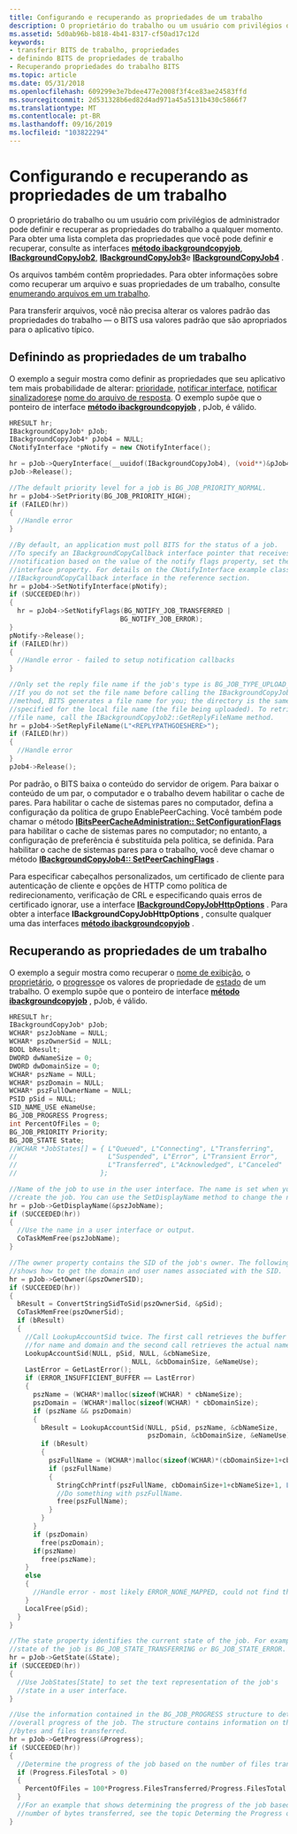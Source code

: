 ```yaml
---
title: Configurando e recuperando as propriedades de um trabalho
description: O proprietário do trabalho ou um usuário com privilégios de administrador pode definir e recuperar as propriedades do trabalho a qualquer momento.
ms.assetid: 5d0ab96b-b818-4b41-8317-cf50ad17c12d
keywords:
- transferir BITS de trabalho, propriedades
- definindo BITS de propriedades de trabalho
- Recuperando propriedades do trabalho BITS
ms.topic: article
ms.date: 05/31/2018
ms.openlocfilehash: 609299e3e7bdee477e2008f3f4ce83ae24583ffd
ms.sourcegitcommit: 2d531328b6ed82d4ad971a45a5131b430c5866f7
ms.translationtype: MT
ms.contentlocale: pt-BR
ms.lasthandoff: 09/16/2019
ms.locfileid: "103822294"
---
```

# <a name="setting-and-retrieving-the-properties-of-a-job"></a>Configurando e recuperando as propriedades de um trabalho

O proprietário do trabalho ou um usuário com privilégios de administrador pode definir e recuperar as propriedades do trabalho a qualquer momento. Para obter uma lista completa das propriedades que você pode definir e recuperar, consulte as interfaces [**método ibackgroundcopyjob**](/windows/desktop/api/Bits/nn-bits-ibackgroundcopyjob), [**IBackgroundCopyJob2**](/windows/desktop/api/Bits1_5/nn-bits1_5-ibackgroundcopyjob2), [**IBackgroundCopyJob3**](/windows/desktop/api/Bits2_0/nn-bits2_0-ibackgroundcopyjob3)e [**IBackgroundCopyJob4**](/windows/desktop/api/Bits3_0/nn-bits3_0-ibackgroundcopyjob4) .

Os arquivos também contêm propriedades. Para obter informações sobre como recuperar um arquivo e suas propriedades de um trabalho, consulte [enumerando arquivos em um trabalho](enumerating-files-in-a-job.md).

Para transferir arquivos, você não precisa alterar os valores padrão das propriedades do trabalho — o BITS usa valores padrão que são apropriados para o aplicativo típico.

## <a name="setting-the-properties-of-a-job"></a>Definindo as propriedades de um trabalho

O exemplo a seguir mostra como definir as propriedades que seu aplicativo tem mais probabilidade de alterar: [prioridade](/windows/desktop/api/Bits/nf-bits-ibackgroundcopyjob-setpriority), [notificar interface](/windows/desktop/api/Bits/nf-bits-ibackgroundcopyjob-setnotifyinterface), [notificar sinalizadores](/windows/desktop/api/Bits/nf-bits-ibackgroundcopyjob-setnotifyflags)e [nome do arquivo de resposta](/windows/desktop/api/Bits1_5/nf-bits1_5-ibackgroundcopyjob2-setreplyfilename). O exemplo supõe que o ponteiro de interface [**método ibackgroundcopyjob**](/windows/desktop/api/Bits/nn-bits-ibackgroundcopyjob) , pJob, é válido.


```C++
HRESULT hr;
IBackgroundCopyJob* pJob;
IBackgroundCopyJob4* pJob4 = NULL;
CNotifyInterface *pNotify = new CNotifyInterface();

hr = pJob->QueryInterface(__uuidof(IBackgroundCopyJob4), (void**)&pJob4);
pJob->Release();

//The default priority level for a job is BG_JOB_PRIORITY_NORMAL. 
hr = pJob4->SetPriority(BG_JOB_PRIORITY_HIGH);
if (FAILED(hr))
{
  //Handle error
}

//By default, an application must poll BITS for the status of a job.
//To specify an IBackgroundCopyCallback interface pointer that receives event 
//notification based on the value of the notify flags property, set the notify 
//interface property. For details on the CNotifyInterface example class, see the 
//IBackgroundCopyCallback interface in the reference section.
hr = pJob4->SetNotifyInterface(pNotify);
if (SUCCEEDED(hr))
{
  hr = pJob4->SetNotifyFlags(BG_NOTIFY_JOB_TRANSFERRED | 
                            BG_NOTIFY_JOB_ERROR);
}
pNotify->Release();
if (FAILED(hr))
{
  //Handle error - failed to setup notification callbacks
}

//Only set the reply file name if the job's type is BG_JOB_TYPE_UPLOAD_REPLY.
//If you do not set the file name before calling the IBackgroundCopyJob::Resume 
//method, BITS generates a file name for you; the directory is the same as that
//specified for the local file name (the file being uploaded). To retrieve the 
//file name, call the IBackgroundCopyJob2::GetReplyFileName method.
hr = pJob4->SetReplyFileName(L"<REPLYPATHGOESHERE>");
if (FAILED(hr))
{
  //Handle error
}
pJob4->Release();
```



Por padrão, o BITS baixa o conteúdo do servidor de origem. Para baixar o conteúdo de um par, o computador e o trabalho devem habilitar o cache de pares. Para habilitar o cache de sistemas pares no computador, defina a configuração da política de grupo EnablePeerCaching. Você também pode chamar o método [**IBitsPeerCacheAdministration:: SetConfigurationFlags**](/windows/desktop/api/Bits3_0/nf-bits3_0-ibitspeercacheadministration-setconfigurationflags) para habilitar o cache de sistemas pares no computador; no entanto, a configuração de preferência é substituída pela política, se definida. Para habilitar o cache de sistemas pares para o trabalho, você deve chamar o método [**IBackgroundCopyJob4:: SetPeerCachingFlags**](/windows/desktop/api/Bits3_0/nf-bits3_0-ibackgroundcopyjob4-setpeercachingflags) .

Para especificar cabeçalhos personalizados, um certificado de cliente para autenticação de cliente e opções de HTTP como política de redirecionamento, verificação de CRL e especificando quais erros de certificado ignorar, use a interface [**IBackgroundCopyJobHttpOptions**](/windows/desktop/api/Bits2_5/nn-bits2_5-ibackgroundcopyjobhttpoptions) . Para obter a interface **IBackgroundCopyJobHttpOptions** , consulte qualquer uma das interfaces [**método ibackgroundcopyjob**](/windows/desktop/api/Bits/nn-bits-ibackgroundcopyjob) .

## <a name="retrieving-the-properties-of-a-job"></a>Recuperando as propriedades de um trabalho

O exemplo a seguir mostra como recuperar o [nome de exibição](/windows/desktop/api/Bits/nf-bits-ibackgroundcopyjob-getdisplayname), o [proprietário](/windows/desktop/api/Bits/nf-bits-ibackgroundcopyjob-getowner), o [progresso](/windows/desktop/api/Bits/nf-bits-ibackgroundcopyjob-getprogress)e os valores de propriedade de [estado](/windows/desktop/api/Bits/nf-bits-ibackgroundcopyjob-getstate) de um trabalho. O exemplo supõe que o ponteiro de interface [**método ibackgroundcopyjob**](/windows/desktop/api/Bits/nn-bits-ibackgroundcopyjob) , pJob, é válido.


```C++
HRESULT hr;
IBackgroundCopyJob* pJob;
WCHAR* pszJobName = NULL;
WCHAR* pszOwnerSid = NULL;
BOOL bResult;
DWORD dwNameSize = 0;
DWORD dwDomainSize = 0;
WCHAR* pszName = NULL;
WCHAR* pszDomain = NULL;
WCHAR* pszFullOwnerName = NULL;
PSID pSid = NULL;
SID_NAME_USE eNameUse;
BG_JOB_PROGRESS Progress;
int PercentOfFiles = 0;
BG_JOB_PRIORITY Priority;
BG_JOB_STATE State;
//WCHAR *JobStates[] = { L"Queued", L"Connecting", L"Transferring",
//                       L"Suspended", L"Error", L"Transient Error",
//                       L"Transferred", L"Acknowledged", L"Canceled"
//                     };

//Name of the job to use in the user interface. The name is set when you 
//create the job. You can use the SetDisplayName method to change the name. 
hr = pJob->GetDisplayName(&pszJobName);
if (SUCCEEDED(hr))
{
  //Use the name in a user interface or output.
  CoTaskMemFree(pszJobName);       
}

//The owner property contains the SID of the job's owner. The following code
//shows how to get the domain and user names associated with the SID.
hr = pJob->GetOwner(&pszOwnerSID);
if (SUCCEEDED(hr))
{
  bResult = ConvertStringSidToSid(pszOwnerSid, &pSid);
  CoTaskMemFree(pszOwnerSid);
  if (bResult)
  {
    //Call LookupAccountSid twice. The first call retrieves the buffer size 
    //for name and domain and the second call retrieves the actual name and domain.
    LookupAccountSid(NULL, pSid, NULL, &cbNameSize, 
                               NULL, &cbDomainSize, &eNameUse);
    LastError = GetLastError();
    if (ERROR_INSUFFICIENT_BUFFER == LastError)
    {
      pszName = (WCHAR*)malloc(sizeof(WCHAR) * cbNameSize);
      pszDomain = (WCHAR*)malloc(sizeof(WCHAR) * cbDomainSize);
      if (pszName && pszDomain)
      {
        bResult = LookupAccountSid(NULL, pSid, pszName, &cbNameSize, 
                                   pszDomain, &cbDomainSize, &eNameUse);
        if (bResult)
        {
          pszFullName = (WCHAR*)malloc(sizeof(WCHAR)*(cbDomainSize+1+cbNameSize+1));
          if (pszFullName)
          {
            StringCchPrintf(pszFullName, cbDomainSize+1+cbNameSize+1, L"%s\\%s", pszDomain, pszName);
            //Do something with pszFullName. 
            free(pszFullName);
          }
        }
      }
      if (pszDomain)
        free(pszDomain);
      if(pszName)
        free(pszName);
    }
    else
    {
      //Handle error - most likely ERROR_NONE_MAPPED, could not find the SID.
    }
    LocalFree(pSid);
  }
}

//The state property identifies the current state of the job. For example, the 
//state of the job is BG_JOB_STATE_TRANSFERRING or BG_JOB_STATE_ERROR. 
hr = pJob->GetState(&State);
if (SUCCEEDED(hr))
{
  //Use JobStates[State] to set the text representation of the job's 
  //state in a user interface.
}

//Use the information contained in the BG_JOB_PROGRESS structure to determine the 
//overall progress of the job. The structure contains information on the number of 
//bytes and files transferred. 
hr = pJob->GetProgress(&Progress);
if (SUCCEEDED(hr))
{
  //Determine the progress of the job based on the number of files transferred.
  if (Progress.FilesTotal > 0)
  {
    PercentOfFiles = 100*Progress.FilesTransferred/Progress.FilesTotal
  }
  //For an example that shows determining the progress of the job based on the 
  //number of bytes transferred, see the topic Determing the Progress of a Job.
}
```



 

 




